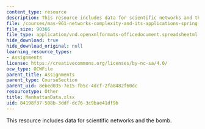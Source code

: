```yaml
---
content_type: resource
description: This resource includes data for scientific networks and the bomb.
file: /courses/mas-961-networks-complexity-and-its-applications-spring-2011/84198f37508b3ddfdc763c9bae41df9b_ManhattanData.xlsx
file_size: 90366
file_type: application/vnd.openxmlformats-officedocument.spreadsheetml.sheet
hide_download: true
hide_download_original: null
learning_resource_types:
- Assignments
license: https://creativecommons.org/licenses/by-nc-sa/4.0/
ocw_type: OCWFile
parent_title: Assignments
parent_type: CourseSection
parent_uid: 8ebed035-7e15-fb5c-4dcf-2fa8482f60dc
resourcetype: Other
title: ManhattanData.xlsx
uid: 84198f37-508b-3ddf-dc76-3c9bae41df9b
---
```

This resource includes data for scientific networks and the bomb.